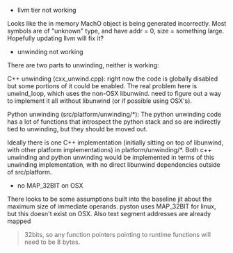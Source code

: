 
* llvm tier not working

Looks like the in memory MachO object is being generated incorrectly.  Most symbols are of "unknown" type,
and have addr = 0, size = something large.  Hopefully updating llvm will fix it?

* unwinding not working

There are two parts to unwinding, neither is working:

C++ unwinding (cxx_unwind.cpp): right now the code is globally disabled but some portions of it could be enabled.
The real problem here is unwind_loop, which uses the non-OSX libunwind.  need to figure out a way to implement it
all without libunwind (or if possible using OSX's).

Python unwinding (src/platform/unwinding/*): The python unwinding code has a lot of functions that introspect the
python stack and so are indirectly tied to unwinding, but they should be moved out.

Ideally there is one C++ implementation (initially sitting on top of libunwind, with other platform implementations)
in platform/unwinding/*.  Both c++ unwinding and python unwinding would be implemented in terms of this
unwinding implementation, with no direct libunwind dependencies outside of src/platform.

* no MAP_32BIT on OSX

There looks to be some assumptions built into the baseline jit about the maximum size of immediate operands.
pyston uses MAP_32BIT for linux, but this doesn't exist on OSX.  Also text segment addresses are already mapped
> 32bits, so any function pointers pointing to runtime functions will need to be 8 bytes.
